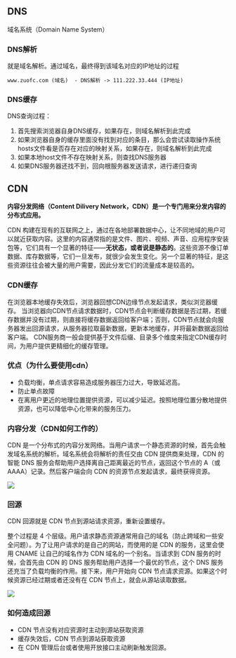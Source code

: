 ## DNS
域名系统（Domain Name System）

### DNS解析
就是域名解析。通过域名，最终得到该域名对应的IP地址的过程
```shell
www.zuofc.com (域名)  - DNS解析 -> 111.222.33.444 (IP地址)
```

### DNS缓存
DNS查询过程：
1. 首先搜索浏览器自身DNS缓存，如果存在，则域名解析到此完成
2. 如果浏览器自身的缓存里面没有找到对应的条目，那么会尝试读取操作系统hosts文件看是否存在对应的映射关系，如果存在，则域名解析到此完成
3. 如果本地host文件不存在映射关系，则查找DNS服务器
4. 如果DNS服务器还找不到，回向根服务器发送请求，进行递归查询

## CDN

**内容分发网络（Content Dilivery Network，CDN）是一个专门用来分发内容的分布式应用。**

CDN 构建在现有的互联网之上，通过在各地部署数据中心，让不同地域的用户可以就近获取内容。这里的内容通常指的是文件、图片、视频、声音、应用程序安装包等，它们具有一个显著的特征——**无状态，或者说是静态的**。这些资源不像订单数据、库存数据等，它们一旦发布，就很少会发生变化。另一个显著的特征，是这些资源往往会被大量的用户需要，因此分发它们的流量成本是较高的。

### CDN缓存
在浏览器本地缓存失效后，浏览器回想CDN边缘节点发起请求，类似浏览器缓存。
当浏览器向CDN节点请求数据时，CDN节点会判断缓存数据是否过期，若缓存数据并没有过期，则直接将缓存数据返回给客户端；否则，CDN节点就会向服务器发出回源请求，从服务器拉取最新数据，更新本地缓存，并将最新数据返回给客户端。 CDN服务商一般会提供基于文件后缀、目录多个维度来指定CDN缓存时间，为用户提供更精细化的缓存管理。

### 优点（为什么要使用cdn）

- 负载均衡，单点请求容易造成服务器压力过大，导致延迟高。
- 防止单点故障
- 在离用户更近的地理位置提供资源，可以减少延迟。按照地理位置分散地提供资源，也可以降低中心化带来的服务压力。

### 内容分发（CDN如何工作的）

CDN 是一个分布式的内容分发网络。当用户请求一个静态资源的时候，首先会触发域名系统的解析。域名系统会将解析的责任交由 CDN 提供商来处理，CDN 的智能 DNS 服务会帮助用户选择离自己距离最近的节点，返回这个节点的 A（或 AAAA）记录。然后客户端会向 CDN 的资源节点发起请求，最终获得资源。

![](https://s0.lgstatic.com/i/image6/M00/41/EE/CioPOWCvAPCAKWMAAAM_tmZAhpc658.png)

### 回源

CDN 回源就是 CDN 节点到源站请求资源，重新设置缓存。

整个过程是 4 个层级。用户请求静态资源通常用自己的域名（防止跨域和一些安全问题）。为了让用户请求的是自己的网站，而使用的是 CDN 的服务，这里会使用 CNAME 让自己的域名作为 CDN 域名的一个别名。当请求到 CDN 服务的时候，会首先由 CDN 的 DNS 服务帮助用户选择一个最优的节点，这个 DNS 服务还充当了负载均衡的作用。接下来，用户开始向 CDN 节点请求资源。如果这个时候资源已经过期或者还没有在 CDN 节点上，就会从源站读取数据。

![](https://s0.lgstatic.com/i/image6/M01/41/89/Cgp9HWCsuLeABoBAAAJfmJcMOc0952.png)

### 如何造成回源

- CDN 节点没有对应资源时主动到源站获取资源
- 缓存失效后，CDN 节点到源站获取资源
- 在 CDN 管理后台或者使用开放接口主动刷新触发回源。